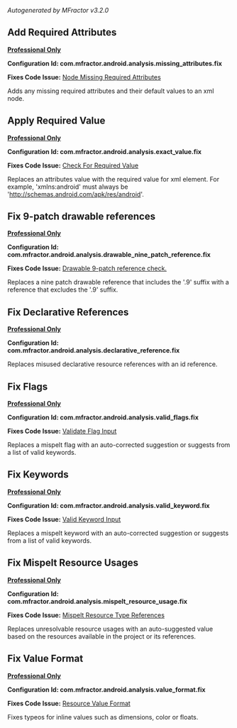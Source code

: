 *Autogenerated by MFractor v3.2.0*
## Add Required Attributes

**[Professional Only](https://www.mfractor.com/buy?utm_source=docs&utm_medium=professional_only)**

**Configuration Id: com.mfractor.android.analysis.missing_attributes.fix**

**Fixes Code Issue:** [Node Missing Required Attributes](/code-analysis/android-resources.md#node-missing-required-attributes)

Adds any missing required attributes and their default values to an xml node.


## Apply Required Value

**[Professional Only](https://www.mfractor.com/buy?utm_source=docs&utm_medium=professional_only)**

**Configuration Id: com.mfractor.android.analysis.exact_value.fix**

**Fixes Code Issue:** [Check For Required Value](/code-analysis/android-resources.md#check-for-required-value)

Replaces an attributes value with the required value for xml element. For example, 'xmlns:android' must always be 'http://schemas.android.com/apk/res/android'.


## Fix 9-patch drawable references

**[Professional Only](https://www.mfractor.com/buy?utm_source=docs&utm_medium=professional_only)**

**Configuration Id: com.mfractor.android.analysis.drawable_nine_patch_reference.fix**

**Fixes Code Issue:** [Drawable 9-patch reference check.](/code-analysis/android-resources.md#drawable-9-patch-reference-check.)

Replaces a nine patch drawable reference that includes the '.9' suffix with a reference that excludes the '.9' suffix.


## Fix Declarative References

**[Professional Only](https://www.mfractor.com/buy?utm_source=docs&utm_medium=professional_only)**

**Configuration Id: com.mfractor.android.analysis.declarative_reference.fix**

Replaces misused declarative resource references with an id reference.


## Fix Flags

**[Professional Only](https://www.mfractor.com/buy?utm_source=docs&utm_medium=professional_only)**

**Configuration Id: com.mfractor.android.analysis.valid_flags.fix**

**Fixes Code Issue:** [Validate Flag Input](/code-analysis/android-resources.md#validate-flag-input)

Replaces a mispelt flag with an auto-corrected suggestion or suggests from a list of valid keywords.


## Fix Keywords

**[Professional Only](https://www.mfractor.com/buy?utm_source=docs&utm_medium=professional_only)**

**Configuration Id: com.mfractor.android.analysis.valid_keyword.fix**

**Fixes Code Issue:** [Valid Keyword Input](/code-analysis/android-resources.md#valid-keyword-input)

Replaces a mispelt keyword with an auto-corrected suggestion or suggests from a list of valid keywords.


## Fix Mispelt Resource Usages

**[Professional Only](https://www.mfractor.com/buy?utm_source=docs&utm_medium=professional_only)**

**Configuration Id: com.mfractor.android.analysis.mispelt_resource_usage.fix**

**Fixes Code Issue:** [Mispelt Resource Type References](/code-analysis/android-resources.md#mispelt-resource-type-references)

Replaces unresolvable resource usages with an auto-suggested value based on the resources available in the project or its references.


## Fix Value Format

**[Professional Only](https://www.mfractor.com/buy?utm_source=docs&utm_medium=professional_only)**

**Configuration Id: com.mfractor.android.analysis.value_format.fix**

**Fixes Code Issue:** [Resource Value Format](/code-analysis/android-resources.md#resource-value-format)

Fixes typeos for inline values such as dimensions, color or floats.


